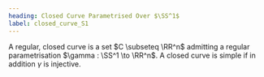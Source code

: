 ```yaml
---
heading: Closed Curve Parametrised Over $\SS^1$
label: closed_curve_S1
---
```


A regular, closed curve is a set $C \subseteq \RR^n$ admitting a regular parametrisation $\gamma : \SS^1 \to \RR^n$. A closed curve is simple if in addition $\gamma$ is injective.
